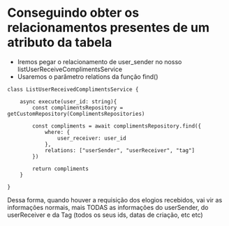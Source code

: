 #   Conseguindo obter os relacionamentos presentes de um atributo da tabela
-   Iremos pegar o relacionamento de user_sender no nosso listUserReceiveComplimentsService
-   Usaremos o parâmetro relations da função find()
```
class ListUserReceivedComplimentsService {

    async execute(user_id: string){
        const complimentsRepository = getCustomRepository(ComplimentsRepositories)

        const compliments = await complimentsRepository.find({
            where: {
                user_receiver: user_id
            },
            relations: ["userSender", "userReceiver", "tag"]
        })

        return compliments
    }

}
```
Dessa forma, quando houver a requisição dos elogios recebidos, vai vir as informações normais, mais TODAS  as informações do userSender, do userReceiver e da Tag (todos os seus ids, datas de criação, etc etc)